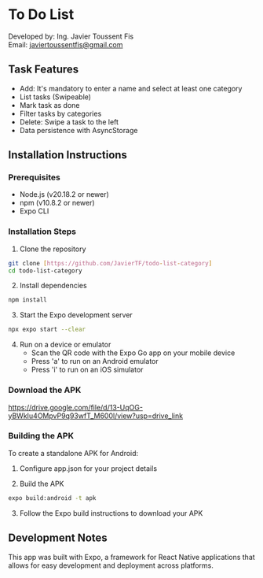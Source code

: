 # To Do List
Developed by: Ing. Javier Toussent Fis  
Email: javiertoussentfis@gmail.com

## Task Features
- Add: It's mandatory to enter a name and select at least one category
- List tasks (Swipeable)
- Mark task as done
- Filter tasks by categories
- Delete: Swipe a task to the left
- Data persistence with AsyncStorage

## Installation Instructions

### Prerequisites
- Node.js (v20.18.2 or newer)
- npm (v10.8.2 or newer)
- Expo CLI

### Installation Steps

1. Clone the repository
```bash
git clone [https://github.com/JavierTF/todo-list-category]
cd todo-list-category
```

2. Install dependencies
```bash
npm install
```

3. Start the Expo development server
```bash
npx expo start --clear
```

4. Run on a device or emulator
   - Scan the QR code with the Expo Go app on your mobile device
   - Press 'a' to run on an Android emulator
   - Press 'i' to run on an iOS simulator

### Download the APK
https://drive.google.com/file/d/13-UqOG-yBWkIu4OMpvP9q93wfT_M600l/view?usp=drive_link

### Building the APK

To create a standalone APK for Android:

1. Configure app.json for your project details

2. Build the APK
```bash
expo build:android -t apk
```

3. Follow the Expo build instructions to download your APK

## Development Notes
This app was built with Expo, a framework for React Native applications that allows for easy development and deployment across platforms.